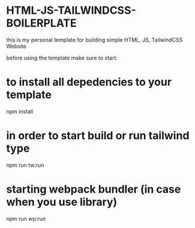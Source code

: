 # HTML-JS-TAILWINDCSS-BOILERPLATE

this is my personal template for building simple HTML, JS, TailwindCSS Website

before using the template make sure to start:

# to install all depedencies to your template

npm install

# in order to start build or run tailwind type

npm run tw:run

# starting webpack bundler (in case when you use library)

npm run wp:run
